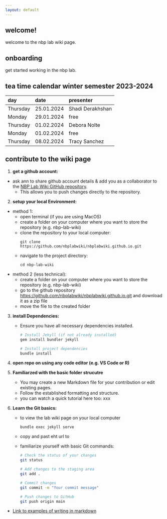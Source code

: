 ```yaml
---
layout: default
---
```


## welcome!

welcome to the nbp lab wiki page.

## onboarding

get started working in the nbp lab.

## tea time calendar winter semester 2023-2024

| day          | date              | presenter       |
|:-------------|:------------------|:----------------|
| Thursday     | 25.01.2024        | Shadi Derakhshan|
| Monday       | 29.01.2024        | free            |
| Thursday     | 01.02.2024        | Debora Nolte    |
| Monday       | 01.02.2024        | free            |
| Thursday     | 08.02.2024        | Tracy Sanchez   |


## contribute to the wiki page

1. **get a github account:**
- ask ann to share github account details & add you as a collaborator to the [NBP Lab Wiki GitHub repository](https://github.com/nbplabwiki/nbplabwiki.github.io).
   - This allows you to push changes directly to the repository.

2. **setup your local Environment:**
- method 1:
  - open terminal (if you are using MacOS)
  - create a folder on your computer where you want to store the repository (e.g. nbp-lab-wiki)
  - clone the repository to your local computer:
     ```
     git clone https://github.com/nbplabwiki/nbplabwiki.github.io.git
     ```
   - navigate to the project directory:
     ```
     cd nbp-lab-wiki
     ```
- method 2 (less technical):
   - create a folder on your computer where you want to store the repository (e.g. nbp-lab-wiki)
   - go to the github repository https://github.com/nbplabwiki/nbplabwiki.github.io.git and download it as a zip file
   - move the file to the created folder

3. **install Dependencies:**
   - Ensure you have all necessary dependencies installed.
     ```bash
     # Install Jekyll (if not already installed)
     gem install bundler jekyll

     # Install project dependencies
     bundle install
     ```
4. **open repo on using any code editor (e.g. VS Code or R)**

5. **Familiarzed with the basic folder strucutre**
   - You may create a new Markdown file for your contribution or edit existing pages.
   - Follow the established formatting and structure.
   - you can watch a quick tutorial here too: xxx

4. **Learn the Git basics:**
   - to view the lab wiki page on your local computer
     ```
     bundle exec jekyll serve
     ```
   - copy and past eht url to 

   - familiarize yourself with basic Git commands:
     ```bash
     # Check the status of your changes
     git status

     # Add changes to the staging area
     git add .

     # Commit changes
     git commit -m "Your commit message"

     # Push changes to GitHub
     git push origin main
     ```

- [Link to examples of writing in markdown](/markdown-examples)